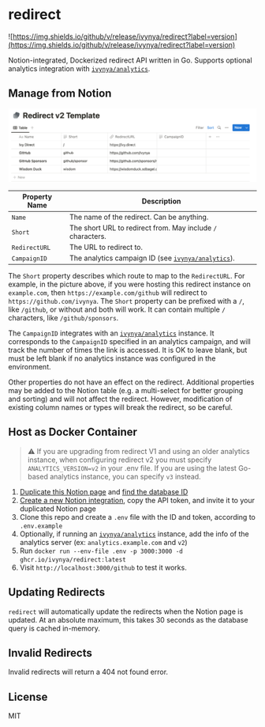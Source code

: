 # redirect

![https://img.shields.io/github/v/release/ivynya/redirect?label=version](https://img.shields.io/github/v/release/ivynya/redirect?label=version)

Notion-integrated, Dockerized redirect API written in Go. Supports optional analytics integration with [`ivynya/analytics`](https://github.com/ivynya/analytics).

## Manage from Notion

![Notion Template](./v2_template.png)

| Property Name | Description |
| --- | --- |
| `Name` | The name of the redirect. Can be anything. |
| `Short` | The short URL to redirect from. May include `/` characters. |
| `RedirectURL` | The URL to redirect to. |
| `CampaignID` | The analytics campaign ID (see [`ivynya/analytics`](https://github.com/ivynya/analytics)). |

The `Short` property describes which route to map to the `RedirectURL`. For example, in the picture above, if you were hosting this redirect instance on `example.com`, then `https://example.com/github` will redirect to `https://github.com/ivynya`. The `Short` property can be prefixed with a `/`, like `/github`, or without and both will work. It can contain multiple `/` characters, like `/github/sponsors`.

The `CampaignID` integrates with an [`ivynya/analytics`](https://github.com/ivynya/analytics) instance. It corresponds to the `CampaignID` specified in an analytics campaign, and will track the number of times the link is accessed. It is OK to leave blank, but must be left blank if no analytics instance was configured in the environment.

Other properties do not have an effect on the redirect. Additional properties may be added to the Notion table (e.g. a multi-select for better grouping and sorting) and will not affect the redirect. However, modification of existing column names or types will break the redirect, so be careful.

## Host as Docker Container

> ⚠️ If you are upgrading from redirect V1 and using an older analytics instance, when configuring redirect v2 you must specify `ANALYTICS_VERSION=v2` in your .env file. If you are using the latest Go-based analytics instance, you can specify `v3` instead.

1. [Duplicate this Notion page](https://ivy.direct/template-redirect) and [find the database ID](https://developers.notion.com/docs/working-with-databases)
2. [Create a new Notion integration](https://www.notion.so/my-integrations), copy the API token, and invite it to your duplicated Notion page
3. Clone this repo and create a `.env` file with the ID and token, according to `.env.example`
4. Optionally, if running an [`ivynya/analytics`](https://github.com/ivynya/analytics) instance, add the info of the analytics server (ex: `analytics.example.com` and `v2`)
5. Run `docker run --env-file .env -p 3000:3000 -d ghcr.io/ivynya/redirect:latest`
6. Visit `http://localhost:3000/github` to test it works.

## Updating Redirects

`redirect` will automatically update the redirects when the Notion page is updated. At an absolute maximum, this takes 30 seconds as the database query is cached in-memory.

## Invalid Redirects

Invalid redirects will return a 404 not found error.

## License

MIT